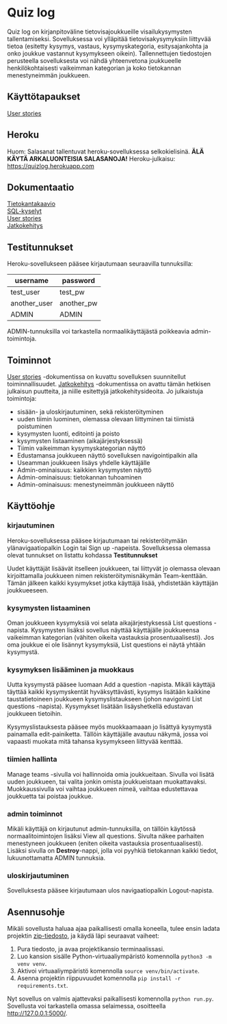 # Quiz log

Quiz log on kirjanpitoväline tietovisajoukkueille visailukysymysten tallentamiseksi. Sovelluksessa voi ylläpitää tietovisakysymyksiin liittyvää tietoa (esitetty kysymys, vastaus, kysymyskategoria, esitysajankohta ja onko joukkue vastannut kysymykseen oikein). Tallennettujen tiedostojen perusteella sovelluksesta voi nähdä yhteenvetona joukkueelle henkilökohtaisesti vaikeimman kategorian ja koko tietokannan menestyneimmän joukkueen.  

## Käyttötapaukset
[User stories](/documentation/userstories.md)

## Heroku
Huom: Salasanat tallentuvat heroku-sovelluksessa selkokielisinä. **ÄLÄ KÄYTÄ ARKALUONTEISIA SALASANOJA!**
Heroku-julkaisu:  https://quizlog.herokuapp.com   

## Dokumentaatio
[Tietokantakaavio](/documentation/uml-chart.png)  
[SQL-kyselyt](/documentation/SQL-kyselyt.md)  
[User stories](/documentation/userstories.md)  
[Jatkokehitys](/documentation/jatkokehitys.md)  


## Testitunnukset
Heroku-sovellukseen pääsee kirjautumaan seuraavilla tunnuksilla:    

| username | password |
| --- | --- |
| test_user | test_pw |
| another_user | another_pw |
| ADMIN | ADMIN |  

ADMIN-tunnuksilla voi tarkastella normaalikäyttäjästä poikkeavia admin-toimintoja.

## Toiminnot
[User stories](/documentation/userstories.md) -dokumentissa on kuvattu sovelluksen suunnitellut toiminnallisuudet. [Jatkokehitys](/documentation/jatkokehitys.md) -dokumentissa on avattu tämän hetkisen julkaisun puutteita, ja niille esitettyjä jatkokehitysideoita. Jo julkaistuja toimintoja:  
- sisään- ja uloskirjautuminen, sekä rekisteröityminen
- uuden tiimin luominen, olemassa olevaan liittyminen tai tiimistä poistuminen
- kysymysten luonti, editointi ja poisto
- kysymysten listaaminen (aikajärjestyksessä)
- Tiimin vaikeimman kysymyskategorian näyttö
- Edustamansa joukkueen näyttö sovelluksen navigointipalkin alla  
- Useamman joukkueen lisäys yhdelle käyttäjälle
- Admin-ominaisuus: kaikkien kysymysten näyttö
- Admin-ominaisuus: tietokannan tuhoaminen
- Admin-ominaisuus: menestyneimmän joukkueen näyttö

## Käyttöohje  

### kirjautuminen
Heroku-sovelluksessa pääsee kirjautumaan tai rekisteröitymään ylänavigaatiopalkin Login tai Sign up -napeista.  Sovelluksessa olemassa olevat tunnukset on listattu kohdassa **Testitunnukset**

Uudet käyttäjät lisäävät itselleen joukkueen, tai liittyvät jo olemassa olevaan kirjoittamalla joukkueen nimen rekisteröitymisnäkymän Team-kenttään. Tämän jälkeen kaikki kysymykset jotka käyttäjä lisää, yhdistetään käyttäjän joukkueeseen.  

### kysymysten listaaminen
Oman joukkueen kysymyksiä voi selata aikajärjestyksessä List questions -napista. Kysymysten lisäksi sovellus näyttää käyttäjälle joukkueensa vaikeimman kategorian (vähiten oikeita vastauksia prosentuaalisesti). Jos oma joukkue ei ole lisännyt kysymyksiä, List questions ei näytä yhtään kysymystä.

### kysymyksen lisääminen ja muokkaus
Uutta kysymystä pääsee luomaan Add a question -napista. Mikäli käyttäjä täyttää kaikki kysymyskentät hyväksyttävästi, kysymys lisätään kaikkine taustatietoineen joukkueen kysymyslistaukseen (johon navigointi List questions -napista). Kysymykset lisätään lisäyshetkellä edustavan joukkueen tietoihin.  

Kysymyslistauksesta pääsee myös muokkaamaaan jo lisättyä kysymystä painamalla edit-painiketta. Tällöin käyttäjälle avautuu näkymä, jossa voi vapaasti muokata mitä tahansa kysymykseen liittyvää kenttää.

### tiimien hallinta
Manage teams -sivulla voi hallinnoida omia joukkueitaan. Sivulla voi lisätä uuden joukkueen, tai valita jonkin omista joukkueistaan muokattavaksi. Muokkaussivulla voi vaihtaa joukkueen nimeä, vaihtaa edustettavaa joukkuetta tai poistaa joukkue.

### admin toiminnot
Mikäli käyttäjä on kirjautunut admin-tunnuksilla, on tällöin käytössä normaalitoimintojen lisäksi View all questions. Sivulta näkee parhaiten menestyneen joukkueen (eniten oikeita vastauksia prosentuaalisesti). Lisäksi sivulla on **Destroy**-nappi, jolla voi pyyhkiä tietokannan kaikki tiedot, lukuunottamatta ADMIN tunnuksia.

### uloskirjautuminen
Sovelluksesta pääsee kirjautumaan ulos navigaatiopalkin Logout-napista.

## Asennusohje
Mikäli sovellusta haluaa ajaa paikallisesti omalla koneella, tulee ensin ladata projektin [zip-tiedosto](https://github.com/lauripalonen/tietovisatietokanta/archive/master.zip), ja käydä läpi seuraavat vaiheet:  
1. Pura tiedosto, ja avaa projektikansio terminaalissasi.  
2. Luo kansion sisälle Python-virtuaaliympäristö komennolla ```python3 -m venv venv```.  
3. Aktivoi virtuaaliympäristö komennolla ```source venv/bin/activate```.  
4. Asenna projektin riippuvuudet komennolla ```pip install -r requirements.txt```.  

Nyt sovellus on valmis ajattevaksi paikallisesti komennolla ```python run.py```. Sovellusta voi tarkastella omassa selaimessa, osoitteella http://127.0.0.1:5000/.


